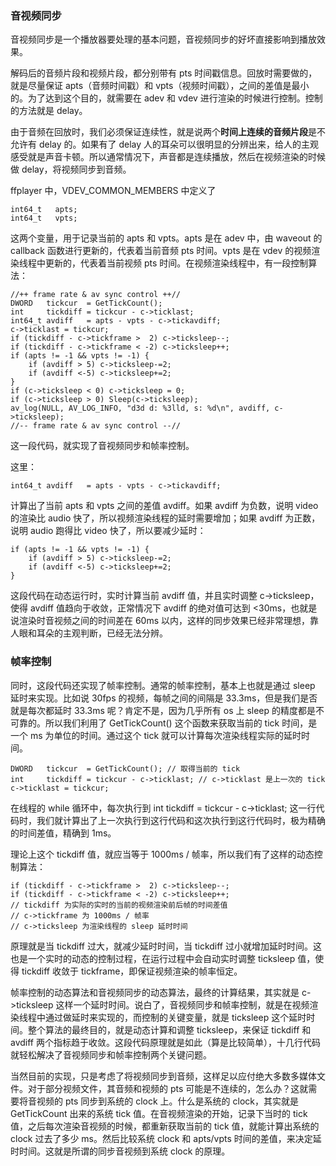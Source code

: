 ### 音视频同步
音视频同步是一个播放器要处理的基本问题，音视频同步的好坏直接影响到播放效果。

解码后的音频片段和视频片段，都分别带有 pts 时间戳信息。回放时需要做的，就是尽量保证 apts（音频时间戳）和 vpts（视频时间戳），之间的差值是最小的。为了达到这个目的，就需要在 adev 和 vdev 进行渲染的时候进行控制。控制的方法就是 delay。

由于音频在回放时，我们必须保证连续性，就是说两个**时间上连续的音频片段**是不允许有 delay 的。如果有了 delay 人的耳朵可以很明显的分辨出来，给人的主观感受就是声音卡顿。所以通常情况下，声音都是连续播放，然后在视频渲染的时候做 delay，将视频同步到音频。

ffplayer 中，VDEV_COMMON_MEMBERS 中定义了

    int64_t   apts;
    int64_t   vpts;

这两个变量，用于记录当前的 apts 和 vpts。apts 是在 adev 中，由 waveout 的 callback 函数进行更新的，代表着当前音频 pts 时间。vpts 是在 vdev 的视频渲染线程中更新的，代表着当前视频 pts 时间。在视频渲染线程中，有一段控制算法：

    //++ frame rate & av sync control ++//
    DWORD   tickcur  = GetTickCount();
    int     tickdiff = tickcur - c->ticklast;
    int64_t avdiff   = apts - vpts - c->tickavdiff;
    c->ticklast = tickcur;
    if (tickdiff - c->tickframe >  2) c->ticksleep--;
    if (tickdiff - c->tickframe < -2) c->ticksleep++;
    if (apts != -1 && vpts != -1) {
        if (avdiff > 5) c->ticksleep-=2;
        if (avdiff <-5) c->ticksleep+=2;
    }
    if (c->ticksleep < 0) c->ticksleep = 0;
    if (c->ticksleep > 0) Sleep(c->ticksleep);
    av_log(NULL, AV_LOG_INFO, "d3d d: %3lld, s: %d\n", avdiff, c->ticksleep);
    //-- frame rate & av sync control --//

这一段代码，就实现了音视频同步和帧率控制。


这里：

    int64_t avdiff   = apts - vpts - c->tickavdiff;

计算出了当前 apts 和 vpts 之间的差值 avdiff。如果 avdiff 为负数，说明 video 的渲染比 audio 快了，所以视频渲染线程的延时需要增加；如果 avdiff 为正数，说明 audio 跑得比 video 快了，所以要减少延时：

    if (apts != -1 && vpts != -1) {
        if (avdiff > 5) c->ticksleep-=2;
        if (avdiff <-5) c->ticksleep+=2;
    }

这段代码在动态运行时，实时计算当前 avdiff 值，并且实时调整 c->ticksleep，使得 avdiff 值趋向于收敛，正常情况下 avdiff 的绝对值可达到 <30ms，也就是说渲染时音视频之间的时间差在 60ms 以内，这样的同步效果已经非常理想，靠人眼和耳朵的主观判断，已经无法分辨。

### 帧率控制
同时，这段代码还实现了帧率控制。通常的帧率控制，基本上也就是通过 sleep 延时来实现。比如说 30fps 的视频，每帧之间的间隔是 33.3ms，但是我们是否就是每次都延时 33.3ms 呢？肯定不是，因为几乎所有 os 上 sleep 的精度都是不可靠的。所以我们利用了 GetTickCount() 这个函数来获取当前的 tick 时间，是一个 ms 为单位的时间。通过这个 tick 就可以计算每次渲染线程实际的延时时间。

    DWORD   tickcur  = GetTickCount(); // 取得当前的 tick
    int     tickdiff = tickcur - c->ticklast; // c->ticklast 是上一次的 tick
    c->ticklast = tickcur;

在线程的 while 循环中，每次执行到 int tickdiff = tickcur - c->ticklast; 这一行代码时，我们就计算出了上一次执行到这行代码和这次执行到这行代码时，极为精确的时间差值，精确到 1ms。

理论上这个 tickdiff 值，就应当等于 1000ms / 帧率，所以我们有了这样的动态控制算法：

    if (tickdiff - c->tickframe >  2) c->ticksleep--;
    if (tickdiff - c->tickframe < -2) c->ticksleep++;
    // tickdiff 为实际的实时的当前的视频渲染前后帧的时间差值
    // c->tickframe 为 1000ms / 帧率
    // c->ticksleep 为渲染线程的 sleep 延时时间

原理就是当 tickdiff 过大，就减少延时时间，当 tickdiff 过小就增加延时时间。这也是一个实时的动态的控制过程，在运行过程中会自动实时调整 ticksleep 值，使得 tickdiff 收敛于 tickframe，即保证视频渲染的帧率恒定。


帧率控制的动态算法和音视频同步的动态算法，最终的计算结果，其实就是 c->ticksleep 这样一个延时时间。说白了，音视频同步和帧率控制，就是在视频渲染线程中通过做延时来实现的，而控制的关键变量，就是 ticksleep 这个延时时间。整个算法的最终目的，就是动态计算和调整 ticksleep，来保证 tickdiff 和 avdiff 两个指标趋于收敛。这段代码原理就是如此（算是比较简单），十几行代码就轻松解决了音视频同步和帧率控制两个关键问题。

当然目前的实现，只是考虑了将视频同步到音频，这样足以应付绝大多数多媒体文件。对于部分视频文件，其音频和视频的 pts 可能是不连续的，怎么办？这就需要将音视频的 pts 同步到系统的 clock 上。什么是系统的 clock，其实就是 GetTickCount 出来的系统 tick 值。在音视频渲染的开始，记录下当时的 tick 值，之后每次渲染音视频的时候，都重新获取当前的 tick 值，就能计算出系统的 clock 过去了多少 ms。然后比较系统 clock 和 apts/vpts 时间的差值，来决定延时时间。这就是所谓的同步音视频到系统 clock 的原理。

